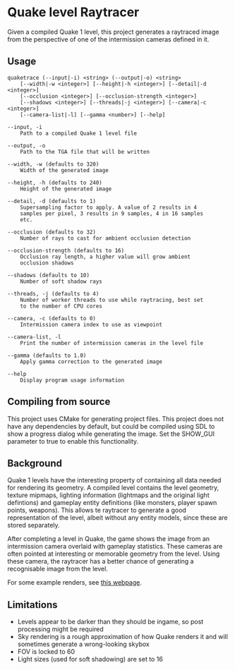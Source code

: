 Quake level Raytracer
=====================

Given a compiled Quake 1 level, this project generates a raytraced image from the perspective of one of the intermission cameras defined in it.

Usage
-----

```
quaketrace (--input|-i) <string> (--output|-o) <string> 
	[--width|-w <integer>] [--height|-h <integer>] [--detail|-d <integer>]
	[--occlusion <integer>] [--occlusion-strength <integer>]
	[--shadows <integer>] [--threads|-j <integer>] [--camera|-c <integer>]
	[--camera-list|-l] [--gamma <number>] [--help]

--input, -i
	Path to a compiled Quake 1 level file

--output, -o
	Path to the TGA file that will be written

--width, -w (defaults to 320)
	Width of the generated image

--height, -h (defaults to 240)
	Height of the generated image

--detail, -d (defaults to 1)
	Supersampling factor to apply. A value of 2 results in 4 
	samples per pixel, 3 results in 9 samples, 4 in 16 samples 
	etc.

--occlusion (defaults to 32)
	Number of rays to cast for ambient occlusion detection

--occlusion-strength (defaults to 16)
	Occlusion ray length, a higher value will grow ambient 
	occlusion shadows

--shadows (defaults to 10)
	Number of soft shadow rays

--threads, -j (defaults to 4)
	Number of worker threads to use while raytracing, best set 
	to the number of CPU cores

--camera, -c (defaults to 0)
	Intermission camera index to use as viewpoint

--camera-list, -l
	Print the number of intermission cameras in the level file

--gamma (defaults to 1.0)
	Apply gamma correction to the generated image

--help
	Display program usage information
```

Compiling from source
---------------------
This project uses CMake for generating project files. This project does not have any dependencies by default, but could be compiled using SDL to show a progress dialog while generating the image. Set the SHOW_GUI parameter to true to enable this functionality.

Background
----------
Quake 1 levels have the interesting property of containing all data needed for rendering its geometry. A compiled level contains the level geometry, texture mipmaps, lighting information (lightmaps and the original light defintions) and gameplay entity definitions (like monsters, player spawn points, weapons). This allows te raytracer to generate a good representation of the level, albeit without any entity models, since these are stored separately.

After completing a level in Quake, the game shows the image from an intermission camera overlaid with gameplay statistics. These cameras are often pointed at interesting or memorable geometry from the level. Using these camera, the raytracer has a better chance of generating a recognisable image from the level.

For some example renders, see [this webpage](http://bartveldstra.com/personal/quaketrace/).

Limitations
-----------

- Levels appear to be darker than they should be ingame, so post processing might be required
- Sky rendering is a rough approximation of how Quake renders it and will sometimes generate a wrong-looking skybox
- FOV is locked to 60
- Light sizes (used for soft shadowing) are set to 16
